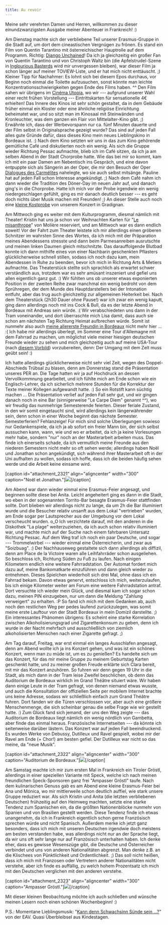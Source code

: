 ```yaml
---
title: Au revoir
---
```


Meine sehr verehrten Damen und Herren, willkommen zu dieser einundzwanzigsten Ausgabe meiner Abenteuer in Frankreich! :)

Am Dienstag machte sich der verbliebene Teil unserer Erasmus-Gruppe in die Stadt auf, um dort dem cineastischen Vergnügen zu frönen. Es stand ein Film von Quentin Tarantino mit österreichischer Hauptrolle auf dem Programm. Richtig: [Django Unchained](http://de.wikipedia.org/wiki/Django_Unchained)! Da ich ja gleichzeitig ein großer Fan von Quentin Tarantino und von Christoph Waltz bin (die Apfelstrudel-Szene in [Inglourious Basterds](http://de.wikipedia.org/wiki/Inglourious_Basterds) wird mir unvergessen bleiben), war dieser Film ja schon länger auf meiner TOVIEW-Liste, und er hat mich nicht enttäuscht. ;) Kleiner Tipp für Nachahmer: Es lohnt sich bei diesem Epos durchaus, vor Beginn noch einmal die Toilette aufzusuchen, sonst könnte man leichte Konzentrationsschwierigkeiten gegen Ende des Films haben. ^^ Den Film sahen wir übrigens im [Cinéma Utopia](http://www.cinemas-utopia.org/bordeaux/), wo wir --- aufgrund unserer Wahl einer recht frühen Vorstellung --- Eintrittskarten für sensationelle 4€ erhielten! Das Innere des Kinos ist sehr schön gestaltet, da in dem Gebäude früher einmal ein Kloster oder eine ähnliche religiöse Einrichtung beheimatet war, und so sitzt man im Kinosaal mit Steinwänden und Kronleuchter, was dem ganzen ein Flair von Mittelalter-Kino gibt. ;) Erwähnte ich, dass der Werbevorspann nur ca. fünf Minuten dauerte und der Film selbst in Originalsprache gezeigt wurde? Das sind auf jeden Fall alles gute Gründe dafür, dass dieses Kino mein neues Lieblingskino in Bordeaux ist. :)
Nach dem Kino setzten wir uns in das zum Kino gehörende gemütliche Café und diskutierten noch ein wenig. Als sich die Gruppe wieder Richtung Pessac aufmachte, blieb ich im Café sitzen, da ich ja am selben Abend in der Stadt Chorprobe hatte. Wie das bei mir so kommt, kam ich mit ein paar Damen am Nebentisch ins Gespräch, und eine davon entpuppte sich als Sängerin an der Oper, die mir den Besuch der Oper [Dialogues des Carmélites](http://de.wikipedia.org/wiki/Dialogues_des_Carm%C3%A9lites) nahelegte, wo sie auch selbst mitsänge. Pauline hat auf jeden Fall schon Interesse angekündigt. ;)
Nach dem Café nahm ich dann wieder die Tradition des Döner-Day im neuen Jahr auf, und danach ging's in die Chorprobe. Hatte ich mich vor der Probe irgendwie ein wenig niedergeschlagen gefühlt, ging es mir danach deutlich besser --- es geht doch nichts über Musik machen mit Freunden! ;) An dieser Stelle auch noch eine [kleine Kostprobe](http://www.youtube.com/watch?v=q1Pcm6LbFDw) von unserem Konzert in Gradignan.

Am Mittwoch ging es weiter mit dem Kulturprogramm, diesmal nämlich mit Theater! Kristin hat uns ja schon vor Weihnachten Karten für "[Le misanthrope](http://de.wikipedia.org/wiki/Le_Misanthrope)" von Molière reserviert, und am Mittwoch war es dann endlich soweit! Vor der Fahrt zum Theater leistete ich mir allerdings einen gröberen Schnitzer im wahrsten Sinne des Wortes, da ich mich mit der Präparation meines Abendessens stresste und dann beim Parmesanreiben ausrutschte und meinen linken Daumen gleich mitschnitzte. Das darauffolgende Blutbad konnte ich dann mithilfe eines von einer Nachbarin geschenkten Pflasters glücklicherweise schnell stillen, sodass ich noch dazu kam, mein Abendessen in Ruhe zu beenden, bevor ich mich in Richtung Arts & Metiers aufmachte.
Das Theaterstück stellte sich sprachlich als erwartet schwer verständlich aus, trotzdem war es sehr amüsant inszeniert und gefiel uns allen eigentlich ganz gut. :) Wir fühlten uns ob unserer etwas exponierten Position in der zweiten Reihe zwar manchmal ein wenig bedroht von dem Sprühregen, der dem Munde des Hauptdarstellers bei der Intonation entfuhr, aber das trug auch gleichzeitig zur allgemeinen Heiterkeit bei.
Nach dem Theaterstück (2h30 Dauer ohne Pause!) war ich zwar ein wenig kaputt, ging dann allerdings noch mit ins Cock & Bull, da es der letzte Abend in Bordeaux mit Andreas sein würde. :(
Wir verabschiedeten uns dann in der Tram voneinander, und dort überraschte mich Lisa damit, dass auch sie schon am nächsten Tag Richtung Heimat aufbrechen würde. Somit ist nunmehr also auch [meine allererste Freundin in Bordeaux](http://youcanmakeit.at/blog/arrivee/) nicht mehr hier ... :(
Ich habe mir allerdings überlegt, im Sommer eine Tour d'Allemagne mit dem Fahrrad zu machen, um möglichst viele meiner hiesigen deutschen Freunde wieder zu sehen und mich gleichzeitig auch auf meine USA-Tour (nach [diesem Vorbild](http://www.biketouring.net/)) vorzubereiten, denn: Der Umgang mit dem Zelt muss geübt sein! :)

Ich hatte allerdings glücklicherweise nicht sehr viel Zeit, wegen des Doppel-Abschieds Trübsal zu blasen, denn am Donnerstag stand die Präsentation unseres PER an. Die Tage hatten wir ja auf Hochdruck an dessen Vervollkommnung gearbeitet, und ich fühlte mich am Ende schon wie ein Englisch-Lehrer, da ich sicherlich mehrere Stunden für die Korrektur der Texte meiner Kollegen aufgewandt hatte. :) So ein Rotstift kann süchtig machen ...
Die Präsentation verlief auf jeden Fall sehr gut, und wir gingen danach noch in eine Bar (sinnigerweise "Le Carpe Diem" genannt ^^), wo wir freudig das nunmehrige Semesterende feierten. Dieser feriale Zustand, in den wir somit eingetaucht sind, wird allerdings kein längerwährender sein, denn schon in einer Woche beginnt das nächste Semester. Semesterferien? Fehlanzeige! Für mich sind solche Überlegungen sowieso nur Gedankenspiele, da ich ja ab sofort ein freier Mann bin, der sich selbst aussuchen kann, wann, wie und wo er arbeitet, da ich ja keine Vorlesungen mehr habe, sondern "nur" noch an der Masterarbeit arbeiten muss. Das finde ich einerseits schade, da ich vermutlich meine Freunde aus den niederen Semestern nicht mehr so oft sehen werde; allerdings haben Noël und Jonathan schon angekündigt, sich während ihrer Masterarbeit oft in der Uni aufhalten zu wollen, sodass ich hoffe, dass ich die beiden häufig sehen werde und die Arbeit keine einsame wird.

[caption id="attachment_2321" align="aligncenter" width="300" caption="Noël et Jonathan."]![](http://youcanmakeit.at/wp-content/uploads/2013/01/Photo2585-300x225.jpg)[/caption]

Am Abend war dann wieder einmal eine Erasmus-Feier angesagt, und beginnen sollte diese bei Anita. Leicht angeheitert ging es dann in die Stadt, wo eben in der sogenannten Torrito-Bar besagte Erasmus-Feier stattfinden sollte. Dort blieben wir allerdings nicht zu lange, da um 2h die Bar illuminiert wurde und die Besucher relativ unsanft aus dem Lokal "vertrieben" wurden, am Ende sogar per Lautsprecher aus der Umgebung vor dem Lokal verscheucht wurden. o_O Ich verzichtete darauf, mit den anderen in die Diskothek "La plage" weiterzuziehen, da ich auch schon relativ illuminiert war, und machte mich auf der Suche nach einem fahrbaren Untersatz Richtung Pessac. Auf dem Weg traf ich noch ein paar Deutsche, und sogar --- Trommelwirbel --- wieder einmal eine Österreicherin, und zwar aus "Soizbuag". :) Der Nachhauseweg gestaltete sich dann allerdings als diffizil, denn am Place de la Victoire waren alle Leihfahrräder schon ausgeliehen. So beschloss ich, Richtung Süden zu Fuß zu laufen. Nach einigen Kilometern endlich eine weitere Fahrradstation. Der Automat fordert mich dazu auf, meine Bankomatkarte einzuführen und dann gleich wieder zu entnehmen. Dieses Spielchen wiederholt sich drei Mal, ohne dass ich ein Fahrrad bekam. Davon etwas genervt, entschloss ich mich, weiterzulaufen, bis ich einige Kilometer weiter am Forum eine weitere Fahrradstation antraf. Dort versuchte ich wieder mein Glück, und diesmal kam ich sogar schon dazu, meinen PIN einzugeben, nur um dann die Meldung "Zahlung verweigert" zu erhalten. :P So fand ich mich mit dem Gedanken ab, auch noch den restlichen Weg per pedes laufend zurückzulegen, was somit meine erste Lauftour von der Stadt Bordeaux in mein Domizil darstellte. ;)
Ein interessantes Phänomen übrigens: Es scheint eine starke Korrelation zwischen Alkoholisierungsgrad und Zigarettenkonsum zu geben, denn ich wurde in der Nacht mehrfach und ausschließlich von ziemlich alkoholisierten Menschen nach einer Zigarette gefragt. ;)

Am Tag darauf, Freitag, war erst einmal ein langes Ausschlafen angesagt, denn am Abend wollte ich ja ins Konzert gehen, und was ist ein schönes Konzert, wenn man zu müde ist, um es zu genießen? Es handelte sich um das Konzert, für das mir meine Gruppe zu meinem Geburtstag Karten geschenkt hatte, und zu meiner großen Freude erklärte sich Clara bereit, mit mir das Konzert anzuhören. So fuhren wir denn gegen 19 Uhr in die Stadt, als mich dann in der Tram leise Zweifel beschlichen, ob denn das Auditorium de Bordeaux wirklich im Grand Théâtre situiert wäre. Wir haben dann einige Leute in der Tram gefragt, von denen niemand etwas wusste, und auch die Konsultation der offiziellen Seite per mobilem Internet brachte uns keine Adresse, sodass wir schließlich einfach zum Grand Théâtre fuhren. Dort fanden wir die Türen verschlossen vor, aber auch eine größere Menschenmenge, die sich scheinbar genau die selbe Frage wie wir gestellt hatte. :) Zum Glück fand sich jemand, der uns den Weg zeigte --- das Auditorium de Bordeaux liegt nämlich ein wenig nördlich von Gambetta, aber finde das einmal heraus. Französische Internetseiten --- da könnte ich seitenweise darüber lästern.
Das Konzert war auf jeden Fall beeindruckend. Es wurden Werke von Debussy, Dutilleux und Ravel gespielt, wobei mir der Ravel am Ende (+ Chor!) am besten gefiel. Der Dutilleux war nicht so das meine, da "neue Musik".

[caption id="attachment_2322" align="aligncenter" width="300" caption="Auditorium de Bordeaux."]![](http://youcanmakeit.at/wp-content/uploads/2013/01/Photo2589-300x225.jpg)[/caption]

Am Samstag machte ich mir zum ersten Mal in Frankreich ein Tiroler Gröstl, allerdings in einer speziellen Variante mit Speck, welche ich nach meinen freundlichen Speck-Sponsoren ganz frei "Ampasser Gröstl" taufe. Nach dem kulinarischen Genuss gab es am Abend eine kleine Erasmus-Feier bei Ana und Mónica, wo mir mittlerweile schon deutlich auffiel, wie stark unsere Gruppe reduziert war. Als sich Kristin und Anita (die letzten verbliebenen Deutschen) frühzeitig auf den Heimweg machten, setzte eine starke Tendenz zum Spanischen ein, da die größten Nationenblöcke nunmehr von Spanien und von Brasilien gestellt werden. Diese Tendenz finde ich etwas unangenehm, da ich in Frankreich eigentlich schon gerne Französisch sprechen würde und nicht Spanisch. Außerdem merke ich jetzt ganz besonders, dass ich mich mit unseren Deutschen irgendwie doch meistens am besten verstanden habe, was allerdings nicht nur an der Sprache liegt, da wir uns oft sehr lange nur auf Französisch unterhalten haben. Ich denke eher, dass es gewisse Wesenszüge gibt, die Deutsche und Österreicher verbindet und uns von anderen Nationalitäten abgrenzt. Man denke z.B. an die Klischees von Pünktlichkeit und Ordentlichkeit. ;) Das soll nicht heißen, dass ich mich mit Franzosen oder Vertretern anderer Nationalitäten nicht verstehe, aber ich finde es auffällig, zu welch hohem Prozentsatz ich mich mit den Deutschen verglichen mit den anderen verstehe.

[caption id="attachment_2323" align="aligncenter" width="300" caption="Ampasser Gröstl."]![](http://youcanmakeit.at/wp-content/uploads/2013/01/Photo2593-300x225.jpg)[/caption]

Mit dieser kleinen Beobachtung möchte ich auch schließen und wünsche meinen Lesern noch einen schönen Wochenbeginn! :)

P.S.: Momentane Lieblingsmusik: "[Kann denn Schwachsinn Sünde sein ...?](http://www.eav.at/eav/diskographie/trackliste_109_kann_denn_schwachsinn_suende_sein.htm)" von der EAV. Quasi Überbleibsel aus Kindestagen.
